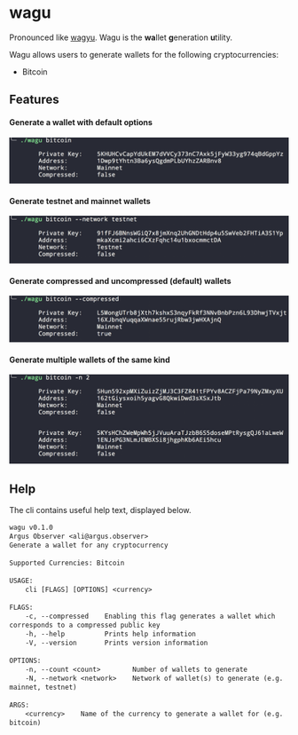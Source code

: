# wagu
Pronounced like [wagyu](https://en.wikipedia.org/wiki/Wagyu). Wagu is the **wa**llet **g**eneration **u**tility.

Wagu allows users to generate wallets for the following cryptocurrencies:

- Bitcoin

<!--toc-->

## Features

#### Generate a wallet with default options

![alt text](examples/simple.png "simple")

#### Generate testnet and mainnet wallets

![alt text](examples/network.png "network")

#### Generate compressed and uncompressed (default) wallets 

![alt text](examples/compressed.png "compressed")

#### Generate multiple wallets of the same kind

![alt text](examples/multiple.png "multiple")


## Help

The cli contains useful help text, displayed below.

```
wagu v0.1.0
Argus Observer <ali@argus.observer>
Generate a wallet for any cryptocurrency

Supported Currencies: Bitcoin

USAGE:
    cli [FLAGS] [OPTIONS] <currency>

FLAGS:
    -c, --compressed    Enabling this flag generates a wallet which corresponds to a compressed public key
    -h, --help          Prints help information
    -V, --version       Prints version information

OPTIONS:
    -n, --count <count>        Number of wallets to generate
    -N, --network <network>    Network of wallet(s) to generate (e.g. mainnet, testnet)

ARGS:
    <currency>    Name of the currency to generate a wallet for (e.g. bitcoin)
```